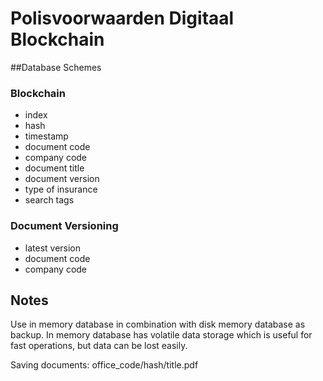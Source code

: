 # Polisvoorwaarden Digitaal Blockchain

##Database Schemes

### Blockchain

- index
- hash
- timestamp
- document code
- company code
- document title
- document version
- type of insurance
- search tags


### Document Versioning

- latest version
- document code
- company code

## Notes
Use in memory database in combination with disk memory database as backup.
In memory database has volatile data storage which is useful for fast operations, but data can be lost easily.

Saving documents: office_code/hash/title.pdf